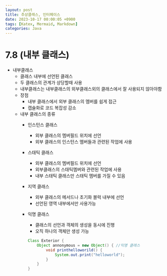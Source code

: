 ```yaml
---
layout: post
title: 추상클래스, 인터페이스
date: 2023-10-17 00:00:05 +0900
tags: [Katex, Mermaid, Markdown]
categories: Java
---
```

# 7.8 (내부 클래스)

- 내부클래스
    - 클래스 내부에 선언된 클래스
    - 두 클래스의 관계가 상당할때 사용
    - 내부클래스는 내부클래스의 외부클래스외의 클래스에서 잘 사용되지 않아야함
    - 장점
        - 내부 클래스에서 외부 클래스의 멤버를 쉽게 접근
        - 캡슐화로 코드 복잡성 감소
    - 내부 클래스의 종류
        - 인스턴스 클래스
            - 외부 클래스의 멤버필드 위치에 선언
            - 외부 클래스의 인스턴스 멤버들과 관련된 작업에 사용
        - 스태틱 클래스
            - 외부 클래스의 멤버필드 위치에 선언
            - 외부클래스의 스태틱멤버와 관련된 작업에 사용
            - 내부 스태틱 클래스만 스태틱 멤버를 가질 수 있음
        - 지역 클래스
            - 외부 클래스의 메서드나 초기화 블럭 내부에 선언
            - 선언된 영역 내부에서만 사용가능
        - 익명 클래스
            - 클래스의 선언과 객체의 생성을 동시에 진행
            - 오직 하나의 객체만 생성 가능
            
            ```java
            Class Exterior {
            	Object annonymous = new Object() { //익명 클래스
            		void printhelloworild() {
            			System.out.print("helloworld");
            		}
            	}
            }
            ```